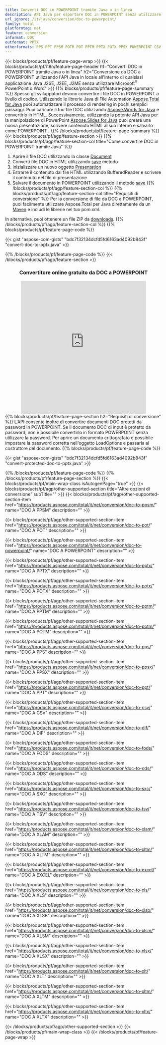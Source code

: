```yaml
---
title: Converti DOC in POWERPOINT tramite Java o in linea
description: API Java per esportare DOC in POWERPOINT senza utilizzare Microsoft Word o PowerPoint o in linea. Prova rapidamente il convertitore online gratuito da POT a CSV prima di integrare il codice. o con il convertitore online gratuito
url_ignore: /it/java/conversion/doc-to-powerpoint/
family: total
platformtag: net
feature: conversion
informat: DOC
outformat: PPTX
otherformats: PPS PPT PPSM POTM POT PPTM PPTX POTX PPSX POWERPOINT CSV DIF FODS ODS SXC TSV XLAM XLTM EXCEL XLS XLSB XLSM XLSX XLT XLTM XLTX
---
```

{{< blocks/products/pf/feature-page-wrap >}}
{{< blocks/products/pf/i18n/feature-page-header h1="Converti DOC in POWERPOINT tramite Java o in linea" h2="Conversione da DOC a POWERPOINT utilizzando l'API Java in locale all'interno di qualsiasi applicazione Java J2SE, J2EE, J2ME senza utilizzare Microsoft<sup>&reg;</sup> PowerPoint o Word" >}}
{{% blocks/products/pf/feature-page-summary %}}
Spesso gli sviluppatori devono convertire i file DOC in POWERPOINT a livello di codice. Utilizzando le librerie Java di File Automation [Aspose.Total for Java](https://products.aspose.com/total/java/) puoi automatizzare il processo di rendering in pochi semplici passaggi. Puoi caricare il tuo file DOC utilizzando [Aspose.Words for Java](https://products.aspose.com/words/java/) e convertirlo in HTML. Successivamente, utilizzando la potente API Java per la manipolazione di PowerPoint [Aspose.Slides for Java](https://products.aspose.com/slides/java/) puoi creare una nuova presentazione, scrivere contenuto HTML al suo interno e salvarlo come POWERPOINT .
{{% /blocks/products/pf/feature-page-summary  %}}
{{< blocks/products/pf/agp/feature-section >}}
{{% blocks/products/pf/agp/feature-section-col title="Come convertire DOC in POWERPOINT tramite Java" %}}
1. Aprire il file DOC utilizzando la classe [Document](https://apiference.aspose.com/words/java/com.aspose.words/Document)
2. Converti file DOC in HTML utilizzando [save](https://apiference.aspose.com/words/java/com.aspose.words/Document#save(java.lang.String,com.aspose.words.SaveOptions)) metodo
3. Inizializzare un nuovo oggetto [Presentation](https://apiference.aspose.com/slides/java/com.aspose.slides/Presentation)
5. Estrarre il contenuto dal file HTML utilizzando BufferedReader e scrivere il contenuto nel file di presentazione
6. Salvare il documento in POWERPOINT utilizzando il metodo [save](https://apiference.aspose.com/slides/java/com.aspose.slides/Presentation#save-java.io.OutputStream-int-)
{{% /blocks/products/pf/agp/feature-section-col %}}
{{% blocks/products/pf/agp/feature-section-col title="Requisiti di conversione" %}}
Per la conversione di file da DOC a POWERPOINT, puoi facilmente utilizzare Aspose.Total per Java direttamente da un [Maven](https://releases.aspose.com/total/java/) e includi le librerie nel tuo pom.xml.

In alternativa, puoi ottenere un file ZIP da [downloads](https://releases.aspose.com/total/java).
{{% /blocks/products/pf/agp/feature-section-col %}}
{{% blocks/products/pf/feature-page-code %}}

{{< gist "aspose-com-gists" "bdc7f32134dcfd5fd6163ad4092b843f" "convert-doc-to-pptx.java" >}}


{{% /blocks/products/pf/feature-page-code %}}
{{< /blocks/products/pf/agp/feature-section >}}
<div class="container-fluid agp-content bg-white aboutfile box-1 vh100 section nopbtm">
<div class=container>
<div class=row>
<div class="demobox tc col-md-12 padding-0" align="center">

<h3>Convertitore online gratuito da DOC a POWERPOINT</h3>

<iframe style="border: none; height: 426px;" scrolling="no" src="https://total-conversion-app-65z5r2lp.qa.k8s.dynabic.com/?to=pptx&from=doc" id="child-iframe" width="80%"></iframe>

</div></div>
</div></div>
{{% blocks/products/pf/feature-page-section  h2="Requisiti di conversione" %}}
L'API consente inoltre di convertire documenti DOC protetti da password in POWERPOINT. Se il documento DOC di input è protetto da password, non è possibile convertirlo in formato POWERPOINT senza utilizzare la password. Per aprire un documento crittografato è possibile impostare la password corretta nell'oggetto LoadOptions e passarla al costruttore del documento.  
{{% blocks/products/pf/feature-page-code %}}

{{< gist "aspose-com-gists" "bdc7f32134dcfd5fd6163ad4092b843f" "convert-protected-doc-to-pptx.java" >}}

{{% /blocks/products/pf/feature-page-code  %}}
{{% /blocks/products/pf/feature-page-section %}}
{{< blocks/products/pf/main-wrap-class isAutogenPage="true" >}}
{{< blocks/products/pf/agp/other-supported-section title="Altre opzioni di conversione" subTitle="" >}}
{{< blocks/products/pf/agp/other-supported-section-item href="https://products.aspose.com/total/it/net/conversion/doc-to-ppsm/" name="DOC A PPSM" description="" >}}

{{< blocks/products/pf/agp/other-supported-section-item href="https://products.aspose.com/total/it/net/conversion/doc-to-pot/" name="DOC A POT" description="" >}}

{{< blocks/products/pf/agp/other-supported-section-item href="https://products.aspose.com/total/it/net/conversion/doc-to-powerpoint/" name="DOC A POWERPOINT" description="" >}}

{{< blocks/products/pf/agp/other-supported-section-item href="https://products.aspose.com/total/it/net/conversion/doc-to-pptx/" name="DOC A PPTX" description="" >}}

{{< blocks/products/pf/agp/other-supported-section-item href="https://products.aspose.com/total/it/net/conversion/doc-to-potx/" name="DOC A POTX" description="" >}}

{{< blocks/products/pf/agp/other-supported-section-item href="https://products.aspose.com/total/it/net/conversion/doc-to-pptm/" name="DOC A PPTM" description="" >}}

{{< blocks/products/pf/agp/other-supported-section-item href="https://products.aspose.com/total/it/net/conversion/doc-to-potm/" name="DOC A POTM" description="" >}}

{{< blocks/products/pf/agp/other-supported-section-item href="https://products.aspose.com/total/it/net/conversion/doc-to-pps/" name="DOC A PPS" description="" >}}

{{< blocks/products/pf/agp/other-supported-section-item href="https://products.aspose.com/total/it/net/conversion/doc-to-ppsx/" name="DOC A PPSX" description="" >}}

{{< blocks/products/pf/agp/other-supported-section-item href="https://products.aspose.com/total/it/net/conversion/doc-to-ppt/" name="DOC A PPT" description="" >}}

{{< blocks/products/pf/agp/other-supported-section-item href="https://products.aspose.com/total/it/net/conversion/doc-to-csv/" name="DOC A CSV" description="" >}}

{{< blocks/products/pf/agp/other-supported-section-item href="https://products.aspose.com/total/it/net/conversion/doc-to-dif/" name="DOC A DIF" description="" >}}

{{< blocks/products/pf/agp/other-supported-section-item href="https://products.aspose.com/total/it/net/conversion/doc-to-fods/" name="DOC A FODS" description="" >}}

{{< blocks/products/pf/agp/other-supported-section-item href="https://products.aspose.com/total/it/net/conversion/doc-to-ods/" name="DOC A ODS" description="" >}}

{{< blocks/products/pf/agp/other-supported-section-item href="https://products.aspose.com/total/it/net/conversion/doc-to-sxc/" name="DOC A SXC" description="" >}}

{{< blocks/products/pf/agp/other-supported-section-item href="https://products.aspose.com/total/it/net/conversion/doc-to-tsv/" name="DOC A TSV" description="" >}}

{{< blocks/products/pf/agp/other-supported-section-item href="https://products.aspose.com/total/it/net/conversion/doc-to-xlam/" name="DOC A XLAM" description="" >}}

{{< blocks/products/pf/agp/other-supported-section-item href="https://products.aspose.com/total/it/net/conversion/doc-to-xltm/" name="DOC A XLTM" description="" >}}

{{< blocks/products/pf/agp/other-supported-section-item href="https://products.aspose.com/total/it/net/conversion/doc-to-excel/" name="DOC A EXCEL" description="" >}}

{{< blocks/products/pf/agp/other-supported-section-item href="https://products.aspose.com/total/it/net/conversion/doc-to-xls/" name="DOC A XLS" description="" >}}

{{< blocks/products/pf/agp/other-supported-section-item href="https://products.aspose.com/total/it/net/conversion/doc-to-xlsb/" name="DOC A XLSB" description="" >}}

{{< blocks/products/pf/agp/other-supported-section-item href="https://products.aspose.com/total/it/net/conversion/doc-to-xlsm/" name="DOC A XLSM" description="" >}}

{{< blocks/products/pf/agp/other-supported-section-item href="https://products.aspose.com/total/it/net/conversion/doc-to-xlsx/" name="DOC A XLSX" description="" >}}

{{< blocks/products/pf/agp/other-supported-section-item href="https://products.aspose.com/total/it/net/conversion/doc-to-xlt/" name="DOC A XLT" description="" >}}

{{< blocks/products/pf/agp/other-supported-section-item href="https://products.aspose.com/total/it/net/conversion/doc-to-xltm/" name="DOC A XLTM" description="" >}}

{{< blocks/products/pf/agp/other-supported-section-item href="https://products.aspose.com/total/it/net/conversion/doc-to-xltx/" name="DOC A XLTX" description="" >}}


{{< /blocks/products/pf/agp/other-supported-section >}}
{{< /blocks/products/pf/main-wrap-class >}}
{{< /blocks/products/pf/feature-page-wrap >}}